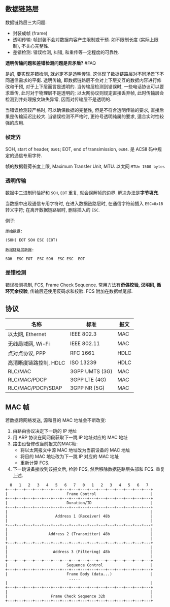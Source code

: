 ## 数据链路层

数据链路层三大问题:
- 封装成帧 (frame)
- 透明传输: 帧封装不会对数据内容产生限制或干预. 如不限制长度 (实际上限制), 不关心完整性.
- 差错检测: 错误检测, 纠错, 和重传等一定程度的可靠性.

**透明传输问题和差错检测问题是否矛盾?** #FAQ 

是的, 要实现差错检测, 就必定不是透明传输. 这体现了数据链路层对不同场景下不同通信需求的平衡. 透明传输, 即数据链路层不会对上下层交互的数据内容进行修改和干预, 对于上下层而言是透明的. 当传输层检测到错误时, 一些电话协议可以要求重传, 此时对于物理层不是透明的; 以太网协议则规定直接丢弃帧, 此时传输层会检测到并处理报文缺失异常, 因而对传输层不是透明的. 

当错误检测较严格时, 可以确保数据的完整性, 但是不符合透明传输的要求, 直接后果是传输延迟比较大. 当错误检测不严格时, 更符号透明纯属的要求, 适合实时性较强的应用.

### 帧定界

SOH, start of header, `0x01`; EOT, end of transimission, `0x04`. 是 ACSII 码中规定的通信专用字符.

帧的数据载荷长度上限, Maximum Transfer Unit, MTU. 以太网 `MTU= 1500 bytes`

### 透明传输

数据中二进制码恰好和 `SOH`, `EOT` 重复, 就会误解帧的边界. 解决办法是**字节填充**.

当数据中出现通信专用字符时, 在进入数据链路层时, 在通信字符前插入 `ESC=0x1B` 转义字符; 在离开数据链路层时, 删除插入的 `ESC`.

例子:  

```
原始数据:

(SOH) EOT SOH ESC (EOT)

数据链路层数据:

SOH  ESC EOT  ESC SOH  ESC ESC  EOT
```

### 差错检测

错误检测机制, FCS, Frame Check Sequence. 常用方法有**奇偶校验, 汉明码, 循环冗余校验**, 传输层还使用反码求和校验. FCS 附加在数据帧尾部.

## 协议

| 名称                   | 标准        | 报文 |
| ---------------------- | ----------- | ---- |
| 以太网, Ethernet       | IEEE 802.3  | MAC  |
| 无线局域网, Wi-Fi      | IEEE 802.11 | MAC  |
| 点对点协议, PPP        | RFC 1661    | HDLC |
| 高清晰度链路控制, HDLC | ISO 13239   | HDLC |
| RLC/MAC                | 3GPP UMTS (3G)   |  MAC    |
| RLC/MAC/PDCP           | 3GPP LTE (4G)   |  MAC    |
| RLC/MAC/PDCP/SDAP      | 3GPP NR (5G)           | MAC     |

## MAC 帧

若数据跨网络发送, 源和目的 MAC 地址会不断改变: 
1. 由路由协议决定下一跳的 IP 地址
2. 用 ARP 协议在同网段获取下一跳 IP 地址对应的 MAC 地址
3. 路由设备修改当前报文的MAC帧:
	- 将以太网报文中源 MAC 地址改为当前设备的 MAC 地址
	- 将目的 MAC 地址改为下一跳 IP 对应的 MAC 地址
	- 重新计算 FCS. 
4. 下一跳设备接收到该报文后, 检验 FCS, 然后移除数据链路层头部和 FCS. 重复上述.

```
  0   1   2   3   4   5   6   7   0   1   2   3   4   5   6   7
+---+---+---+---+---+---+---+---+---+---+---+---+---+---+---+---+
|                          Frame Control                        |
+---+---+---+---+---+---+---+---+---+---+---+---+---+---+---+---+
|                          Duration/ID                          |
+---+---+---+---+---+---+---+---+---+---+---+---+---+---+---+---+
|                                                               |
|                     Address 1 (Receiver) 48b                  |
|                                                               |
+---+---+---+---+---+---+---+---+---+---+---+---+---+---+---+---+
|                                                               |
|                  Address 2 (Transmitter) 48b                  |
|                                                               |
+---+---+---+---+---+---+---+---+---+---+---+---+---+---+---+---+
|                                                               |
|                    Address 3 (Filtering) 48b                  |
|                                                               |
+---+---+---+---+---+---+---+---+---+---+---+---+---+---+---+---+
|                          Sequence Control                     |
+---+---+---+---+---+---+---+---+---+---+---+---+---+---+---+---+
|                          Frame Body (data...)                 |
                            .....
|                                                               |
+---+---+---+---+---+---+---+---+---+---+---+---+---+---+---+---+
|                                                               |
|                   Frame Check Sequence 32b                    |
+---+---+---+---+---+---+---+---+---+---+---+---+---+---+---+---+
```
